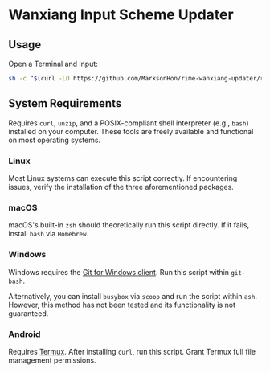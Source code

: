 # Wanxiang Input Scheme Updater

## Usage

Open a Terminal and input:

```sh
sh -c “$(curl -LO https://github.com/MarksonHon/rime-wanxiang-updater/raw/refs/heads/main/updater.sh)”
```

## System Requirements

Requires `curl`, `unzip`, and a POSIX-compliant shell interpreter (e.g., `bash`) installed on your computer. These tools are freely available and functional on most operating systems.

### Linux

Most Linux systems can execute this script correctly. If encountering issues, verify the installation of the three aforementioned packages.

### macOS

macOS's built-in `zsh` should theoretically run this script directly. If it fails, install `bash` via `Homebrew`.

### Windows

Windows requires the [Git for Windows client][def0]. Run this script within `git-bash`.

[def0]: https://git-scm.com/downloads/win

Alternatively, you can install `busybox` via `scoop` and run the script within `ash`. However, this method has not been tested and its functionality is not guaranteed.

### Android

Requires [Termux](def00). After installing `curl`, run this script. Grant Termux full file management permissions.

[def00]: https://termux.dev/cn/

